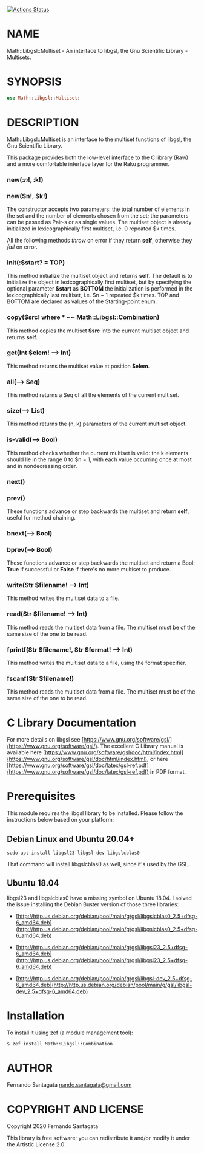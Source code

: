 [![Actions Status](https://github.com/frithnanth/raku-Math-Libgsl-Multiset/workflows/test/badge.svg)](https://github.com/frithnanth/raku-Math-Libgsl-Multiset/actions)

NAME
====

Math::Libgsl::Multiset - An interface to libgsl, the Gnu Scientific Library - Multisets.

SYNOPSIS
========

```raku
use Math::Libgsl::Multiset;
```

DESCRIPTION
===========

Math::Libgsl::Multiset is an interface to the multiset functions of libgsl, the Gnu Scientific Library.

This package provides both the low-level interface to the C library (Raw) and a more comfortable interface layer for the Raku programmer.

### new(:$n!, :$k!)

### new($n!, $k!)

The constructor accepts two parameters: the total number of elements in the set and the number of elements chosen from the set; the parameters can be passed as Pair-s or as single values. The multiset object is already initialized in lexicographically first multiset, i.e. 0 repeated $k times.

All the following methods *throw* on error if they return **self**, otherwise they *fail* on error.

### init(:$start? = TOP)

This method initialize the multiset object and returns **self**. The default is to initialize the object in lexicographically first multiset, but by specifying the optional parameter **$start** as **BOTTOM** the initialization is performed in the lexicographically last multiset, i.e. $n − 1 repeated $k times. TOP and BOTTOM are declared as values of the Starting-point enum.

### copy($src! where * ~~ Math::Libgsl::Combination)

This method copies the multiset **$src** into the current multiset object and returns **self**.

### get(Int $elem! --> Int)

This method returns the multiset value at position **$elem**.

### all(--> Seq)

This method returns a Seq of all the elements of the current multiset.

### size(--> List)

This method returns the (n, k) parameters of the current multiset object.

### is-valid(--> Bool)

This method checks whether the current multiset is valid: the k elements should lie in the range 0 to $n − 1, with each value occurring once at most and in nondecreasing order.

### next()

### prev()

These functions advance or step backwards the multiset and return **self**, useful for method chaining.

### bnext(--> Bool)

### bprev(--> Bool)

These functions advance or step backwards the multiset and return a Bool: **True** if successful or **False** if there's no more multiset to produce.

### write(Str $filename! --> Int)

This method writes the multiset data to a file.

### read(Str $filename! --> Int)

This method reads the multiset data from a file. The multiset must be of the same size of the one to be read.

### fprintf(Str $filename!, Str $format! --> Int)

This method writes the multiset data to a file, using the format specifier.

### fscanf(Str $filename!)

This method reads the multiset data from a file. The multiset must be of the same size of the one to be read.

C Library Documentation
=======================

For more details on libgsl see [https://www.gnu.org/software/gsl/](https://www.gnu.org/software/gsl/). The excellent C Library manual is available here [https://www.gnu.org/software/gsl/doc/html/index.html](https://www.gnu.org/software/gsl/doc/html/index.html), or here [https://www.gnu.org/software/gsl/doc/latex/gsl-ref.pdf](https://www.gnu.org/software/gsl/doc/latex/gsl-ref.pdf) in PDF format.

Prerequisites
=============

This module requires the libgsl library to be installed. Please follow the instructions below based on your platform:

Debian Linux and Ubuntu 20.04+
------------------------------

    sudo apt install libgsl23 libgsl-dev libgslcblas0

That command will install libgslcblas0 as well, since it's used by the GSL.

Ubuntu 18.04
------------

libgsl23 and libgslcblas0 have a missing symbol on Ubuntu 18.04. I solved the issue installing the Debian Buster version of those three libraries:

  * [http://http.us.debian.org/debian/pool/main/g/gsl/libgslcblas0_2.5+dfsg-6_amd64.deb](http://http.us.debian.org/debian/pool/main/g/gsl/libgslcblas0_2.5+dfsg-6_amd64.deb)

  * [http://http.us.debian.org/debian/pool/main/g/gsl/libgsl23_2.5+dfsg-6_amd64.deb](http://http.us.debian.org/debian/pool/main/g/gsl/libgsl23_2.5+dfsg-6_amd64.deb)

  * [http://http.us.debian.org/debian/pool/main/g/gsl/libgsl-dev_2.5+dfsg-6_amd64.deb](http://http.us.debian.org/debian/pool/main/g/gsl/libgsl-dev_2.5+dfsg-6_amd64.deb)

Installation
============

To install it using zef (a module management tool):

    $ zef install Math::Libgsl::Combination

AUTHOR
======

Fernando Santagata <nando.santagata@gmail.com>

COPYRIGHT AND LICENSE
=====================

Copyright 2020 Fernando Santagata

This library is free software; you can redistribute it and/or modify it under the Artistic License 2.0.

